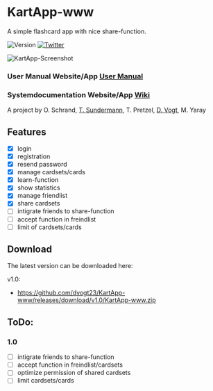 # KartApp-www
A simple flashcard app with nice share-function.

![Version](https://img.shields.io/badge/Version-1.0-green.svg?style=flat)
[![Twitter](https://img.shields.io/badge/twitter-@dtri23-blue.svg?style=flat)](http://twitter.com/dtri23)

![KartApp-Screenshot](https://github.com/dvogt23/KartApp-iOS/blob/master/Files/KartaScreen.png)

### User Manual Website/App [User Manual](https://github.com/dvogt23/KartApp-iOS/raw/master/Files/Benutzerhandbuch%20KartApp.pdf)
### Systemdocumentation Website/App [Wiki](https://github.com/dvogt23/KartApp-iOS/wiki)

A project by O. Schrand, [T. Sundermann](https://github.com/Sodamann), T. Pretzel, [D. Vogt](https://github.com/dvogt23), M. Yaray

## Features
- [x] login
- [x] registration
- [x] resend password
- [x] manage cardsets/cards
- [x] learn-function
- [x] show statistics
- [x] manage friendlist
- [x] share cardsets
- [ ] intigrate friends to share-function
- [ ] accept function in freindlist
- [ ] limit of cardsets/cards

## Download

The latest version can be downloaded here:

v1.0:
  * https://github.com/dvogt23/KartApp-www/releases/download/v1.0/KartApp-www.zip

## ToDo:

### 1.0
 - [ ] intigrate friends to share-function
 - [ ] accept function in freindlist/cardsets
 - [ ] optimize permission of shared cardsets
 - [ ] limit cardsets/cards
